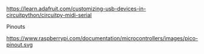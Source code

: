 https://learn.adafruit.com/customizing-usb-devices-in-circuitpython/circuitpy-midi-serial


Pinouts

https://www.raspberrypi.com/documentation/microcontrollers/images/pico-pinout.svg